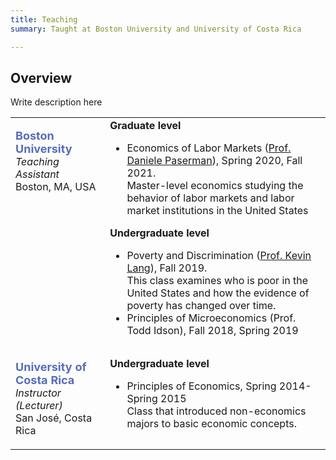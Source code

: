 ```yaml
---
title: Teaching
summary: Taught at Boston University and University of Costa Rica

---
```


## Overview

Write description here

<table width="100%">
<tbody>
<tr>
<td  style="vertical-align:top" width="30%">
<p><strong> <font size="+1" color="576CBC">Boston University</strong></font><br>
  <i>Teaching Assistant</i><br>
  Boston, MA, USA
</p>
</td>
<td>
<strong>Graduate level</strong>
<ul>
  <li>Economics of Labor Markets (<a href="https://people.bu.edu/paserman/">Prof. Daniele Paserman</a>), Spring 2020, Fall 2021. <br> Master-level economics studying the behavior of labor markets and labor market institutions in the United States</li>
</ul>
<strong>Undergraduate level</strong>
<ul>
  <li>Poverty and Discrimination (<a href="https://sites.bu.edu/kevinlang/">Prof. Kevin Lang</a>), Fall 2019. <br> 
  This class examines who is poor in the United States and how the evidence of poverty has changed over time. </li>
  <li>Principles of Microeconomics (Prof. Todd Idson), Fall 2018, Spring 2019</li>
</ul>
</td>
</tr>
<tr>
<td  style="vertical-align:top" width="30%">
<p><strong> <font size="+1" color="576CBC">University of Costa Rica</strong></font><br>
  <i>Instructor (Lecturer)</i> <br>
  San José, Costa Rica
</p>
</td>
<td>
<strong>Undergraduate level</strong><br>
<ul>
  <li>  Principles of Economics, Spring 2014-Spring 2015<br>Class that introduced non-economics majors to basic economic concepts.</li>
</ul>
</tbody>
</table>